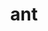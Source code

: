 ---
title: "ant"
layout: cache
categories: [package, develop-2023-12-24]
meta: {"versions": ["1.10.13"], "compilers": ["cce@=15.0.1", "gcc@=10.3.0", "gcc@=11.4.0", "gcc@=9.4.0", "oneapi@=2023.2.0"], "oss": ["rhel8", "sle_hpc15", "ubuntu20.04"], "platforms": ["linux"], "targets": ["neoverse_v1", "ppc64le", "x86_64_v3", "x86_64_v4", "zen4"], "stacks": ["e4s", "e4s-cray-rhel", "e4s-cray-sles", "e4s-neoverse_v1", "e4s-oneapi", "e4s-power", "root"], "num_specs": 6, "num_specs_by_stack": {"root": 6, "e4s-cray-rhel": 1, "e4s-cray-sles": 1, "e4s-neoverse_v1": 1, "e4s-power": 1, "e4s": 1, "e4s-oneapi": 1}}
spec_details: [{"hash": "ioiaovuqgkqdt5uhokp4gtor7bzgzu2e", "compiler": "cce@=15.0.1", "versions": ["1.10.13"], "os": "rhel8", "platform": "linux", "target": "zen4", "variants": ["build_system=generic"], "stacks": ["root", "e4s-cray-rhel"], "size": "-", "tarball": "https://binaries.spack.io/releases/develop-2023-12-24/build_cache/linux-rhel8-zen4/cce-15.0.1/ant-1.10.13/linux-rhel8-zen4-cce-15.0.1-ant-1.10.13-ioiaovuqgkqdt5uhokp4gtor7bzgzu2e.spack"}, {"hash": "3bb533rxs4fmx64bk25phbnmojhqrvbe", "compiler": "gcc@=10.3.0", "versions": ["1.10.13"], "os": "sle_hpc15", "platform": "linux", "target": "x86_64_v4", "variants": ["build_system=generic"], "stacks": ["root", "e4s-cray-sles"], "size": "-", "tarball": "https://binaries.spack.io/releases/develop-2023-12-24/build_cache/linux-sle_hpc15-x86_64_v4/gcc-10.3.0/ant-1.10.13/linux-sle_hpc15-x86_64_v4-gcc-10.3.0-ant-1.10.13-3bb533rxs4fmx64bk25phbnmojhqrvbe.spack"}, {"hash": "w5b7d66xpsjrzye2lipjjtshxcgo7vdd", "compiler": "gcc@=11.4.0", "versions": ["1.10.13"], "os": "ubuntu20.04", "platform": "linux", "target": "neoverse_v1", "variants": ["build_system=generic"], "stacks": ["root", "e4s-neoverse_v1"], "size": "-", "tarball": "https://binaries.spack.io/releases/develop-2023-12-24/build_cache/linux-ubuntu20.04-neoverse_v1/gcc-11.4.0/ant-1.10.13/linux-ubuntu20.04-neoverse_v1-gcc-11.4.0-ant-1.10.13-w5b7d66xpsjrzye2lipjjtshxcgo7vdd.spack"}, {"hash": "ltknxgsnp626h54riidzgtwv7iinvou4", "compiler": "gcc@=9.4.0", "versions": ["1.10.13"], "os": "ubuntu20.04", "platform": "linux", "target": "ppc64le", "variants": ["build_system=generic"], "stacks": ["e4s-power", "root"], "size": "-", "tarball": "https://binaries.spack.io/releases/develop-2023-12-24/build_cache/linux-ubuntu20.04-ppc64le/gcc-9.4.0/ant-1.10.13/linux-ubuntu20.04-ppc64le-gcc-9.4.0-ant-1.10.13-ltknxgsnp626h54riidzgtwv7iinvou4.spack"}, {"hash": "ug3isfgnq42fmaxrdag2vm64wrdvtfie", "compiler": "gcc@=11.4.0", "versions": ["1.10.13"], "os": "ubuntu20.04", "platform": "linux", "target": "x86_64_v3", "variants": ["build_system=generic"], "stacks": ["root", "e4s"], "size": "-", "tarball": "https://binaries.spack.io/releases/develop-2023-12-24/build_cache/linux-ubuntu20.04-x86_64_v3/gcc-11.4.0/ant-1.10.13/linux-ubuntu20.04-x86_64_v3-gcc-11.4.0-ant-1.10.13-ug3isfgnq42fmaxrdag2vm64wrdvtfie.spack"}, {"hash": "vtqf4jh2n2rwrccx777wlykomqizc6am", "compiler": "oneapi@=2023.2.0", "versions": ["1.10.13"], "os": "ubuntu20.04", "platform": "linux", "target": "x86_64_v3", "variants": ["build_system=generic"], "stacks": ["root", "e4s-oneapi"], "size": "-", "tarball": "https://binaries.spack.io/releases/develop-2023-12-24/build_cache/linux-ubuntu20.04-x86_64_v3/oneapi-2023.2.0/ant-1.10.13/linux-ubuntu20.04-x86_64_v3-oneapi-2023.2.0-ant-1.10.13-vtqf4jh2n2rwrccx777wlykomqizc6am.spack"}]
---